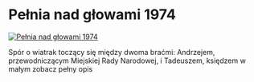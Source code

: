 Pełnia nad głowami 1974 
=============
[![Pełnia nad głowami 1974 ](http://vidos.pl/images/player.gif)](http://vidos.pl/pelnia-nad-glowami-1974)

 Spór o wiatrak toczący się między dwoma braćmi: Andrzejem, przewodniczącym Miejskiej Rady Narodowej, i Tadeuszem, księdzem w małym zobacz pełny opis
